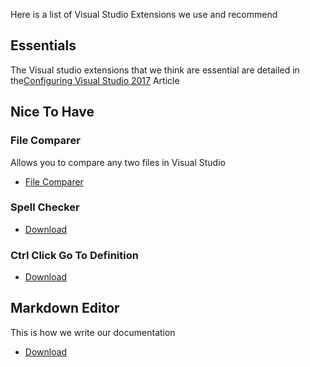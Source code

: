 Here is a list of Visual Studio Extensions we use and recommend
## Essentials
The Visual studio extensions that we think are essential are detailed in the[Configuring Visual Studio 2017](configuring-visual-studio-2017.html) Article


## Nice To Have
### File Comparer
Allows you to compare any two files in Visual Studio
* [File Comparer](https://marketplace.visualstudio.com/items?itemName=vs-publisher-457497.FileComparer)

### Spell Checker
* [Download](https://marketplace.visualstudio.com/items?itemName=EWoodruff.VisualStudioSpellCheckerVS2017andLater)

### Ctrl Click Go To Definition
* [Download](https://marketplace.visualstudio.com/items?itemName=VisualStudioProductTeam.CtrlClickGoToDefinition)

## Markdown Editor
This is how we write our documentation
* [Download](https://marketplace.visualstudio.com/items?itemName=MadsKristensen.MarkdownEditor)
